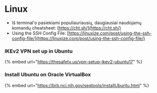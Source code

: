 # Linux

* Iš terminal'o pasiekiami populiauriausių, daugiausiai naudojamų komandų cheatsheet: [https://cht.sh/](https://cht.sh/)
* Using the SSH Config File: [https://linuxize.com/post/using-the-ssh-config-file/](https://linuxize.com/post/using-the-ssh-config-file/)

### IKEv2 VPN set up in Ubuntu

{% embed url="https://thesafety.us/vpn-setup-ikev2-ubuntu17" %}

### Install Ubuntu on Oracle VirtualBox

{% embed url="https://brb.nci.nih.gov/seqtools/installUbuntu.html" %}
